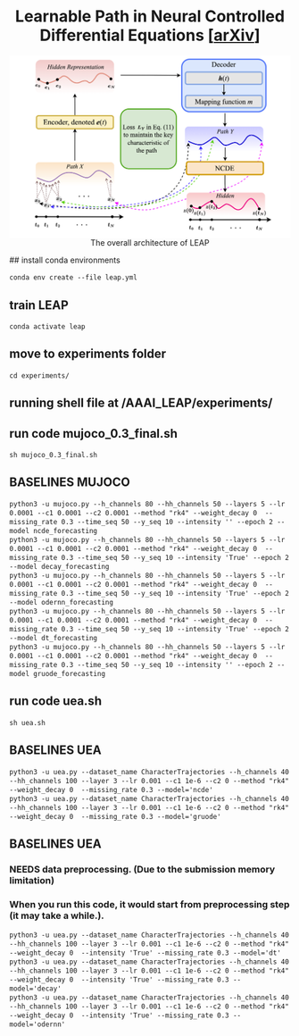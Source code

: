 
<h1 align='center'> Learnable Path in Neural Controlled Differential Equations [<a href="https://arxiv.org/abs/2301.04333">arXiv</a>] </h1>

<p align="center">
  <img align="middle" src="./LEAP_1129.png" alt="LEAP"/> 
  The overall architecture of LEAP
</p>
## install conda environments 

```
conda env create --file leap.yml 
```
## train LEAP 

```
conda activate leap

```
## move to experiments folder
```
cd experiments/

```
## running shell file at /AAAI_LEAP/experiments/

## run code mujoco_0.3_final.sh

```
sh mujoco_0.3_final.sh 
```

## BASELINES MUJOCO

```
python3 -u mujoco.py --h_channels 80 --hh_channels 50 --layers 5 --lr 0.0001 --c1 0.0001 --c2 0.0001 --method "rk4" --weight_decay 0  --missing_rate 0.3 --time_seq 50 --y_seq 10 --intensity '' --epoch 2 --model ncde_forecasting
python3 -u mujoco.py --h_channels 80 --hh_channels 50 --layers 5 --lr 0.0001 --c1 0.0001 --c2 0.0001 --method "rk4" --weight_decay 0  --missing_rate 0.3 --time_seq 50 --y_seq 10 --intensity 'True' --epoch 2 --model decay_forecasting
python3 -u mujoco.py --h_channels 80 --hh_channels 50 --layers 5 --lr 0.0001 --c1 0.0001 --c2 0.0001 --method "rk4" --weight_decay 0  --missing_rate 0.3 --time_seq 50 --y_seq 10 --intensity 'True' --epoch 2 --model odernn_forecasting
python3 -u mujoco.py --h_channels 80 --hh_channels 50 --layers 5 --lr 0.0001 --c1 0.0001 --c2 0.0001 --method "rk4" --weight_decay 0  --missing_rate 0.3 --time_seq 50 --y_seq 10 --intensity 'True' --epoch 2 --model dt_forecasting
python3 -u mujoco.py --h_channels 80 --hh_channels 50 --layers 5 --lr 0.0001 --c1 0.0001 --c2 0.0001 --method "rk4" --weight_decay 0  --missing_rate 0.3 --time_seq 50 --y_seq 10 --intensity '' --epoch 2 --model gruode_forecasting
```

## run code uea.sh

```
sh uea.sh 
```

## BASELINES UEA

```
python3 -u uea.py --dataset_name CharacterTrajectories --h_channels 40 --hh_channels 100 --layer 3 --lr 0.001 --c1 1e-6 --c2 0 --method "rk4" --weight_decay 0  --missing_rate 0.3 --model='ncde'
python3 -u uea.py --dataset_name CharacterTrajectories --h_channels 40 --hh_channels 100 --layer 3 --lr 0.001 --c1 1e-6 --c2 0 --method "rk4" --weight_decay 0  --missing_rate 0.3 --model='gruode'

```

## BASELINES UEA 
### NEEDS data preprocessing. (Due to the submission memory limitation)
### When you run this code, it would start from preprocessing step (it may take a while.).

```
python3 -u uea.py --dataset_name CharacterTrajectories --h_channels 40 --hh_channels 100 --layer 3 --lr 0.001 --c1 1e-6 --c2 0 --method "rk4" --weight_decay 0  --intensity 'True' --missing_rate 0.3 --model='dt'
python3 -u uea.py --dataset_name CharacterTrajectories --h_channels 40 --hh_channels 100 --layer 3 --lr 0.001 --c1 1e-6 --c2 0 --method "rk4" --weight_decay 0  --intensity 'True' --missing_rate 0.3 --model='decay'
python3 -u uea.py --dataset_name CharacterTrajectories --h_channels 40 --hh_channels 100 --layer 3 --lr 0.001 --c1 1e-6 --c2 0 --method "rk4" --weight_decay 0  --intensity 'True' --missing_rate 0.3 --model='odernn'
```
